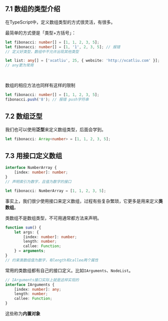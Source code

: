 ## 7.1 数组的类型介绍
在TypeScript中，定义数组类型的方式很灵活，有很多。


最简单的方式便是「类型+方括号」：
```typescript
let fibonacci: number[] = [1, 1, 2, 3, 5];
let fibonacci: number[] = [1, '1', 2, 3, 5]; // 报错
// 定义好类型，数组中不允许出现其他类型

let list: any[] = ['xcatliu', 25, { website: 'http://xcatliu.com' }];
// any更为常用
```
​

数组的相应方法也同样有这样的限制
```typescript
let fibonacci: number[] = [1, 1, 2, 3, 5];
fibonacci.push('8'); // 报错 push字符串 
```


## 7.2 数组泛型
我们也可以使用**泛型**来定义数组类型，后面会学到。
```typescript
let fibonacci: Array<number> = [1, 1, 2, 3, 5];
```


## 7.3 用接口定义数组
```typescript
interface NumberArray {
    [index: number]: number;
}
// 声明索引为数字，且值为数字的接口

let fibonacci: NumberArray = [1, 1, 2, 3, 5];
```
事实上，我们很少使用接口来定义数组，过程有些复杂繁琐，它更多是用来定义**类数组**。
​

类数组不是数组类型，不可用通常都方法来声明。
```typescript
function sum() {
    let args: {
        [index: number]: number;
        length: number;
        callee: Function;
    } = arguments;
}
// 约束类数组值为数字，有length和callee两个属性
```
常用的类数组都有自己的接口定义。比如`IArguments`、`NodeList`。
```typescript
// IArguments接口实际上就是这样实现的
interface IArguments {
    [index: number]: any;
    length: number;
    callee: Function;
}
```
这些称为**内置对象**

